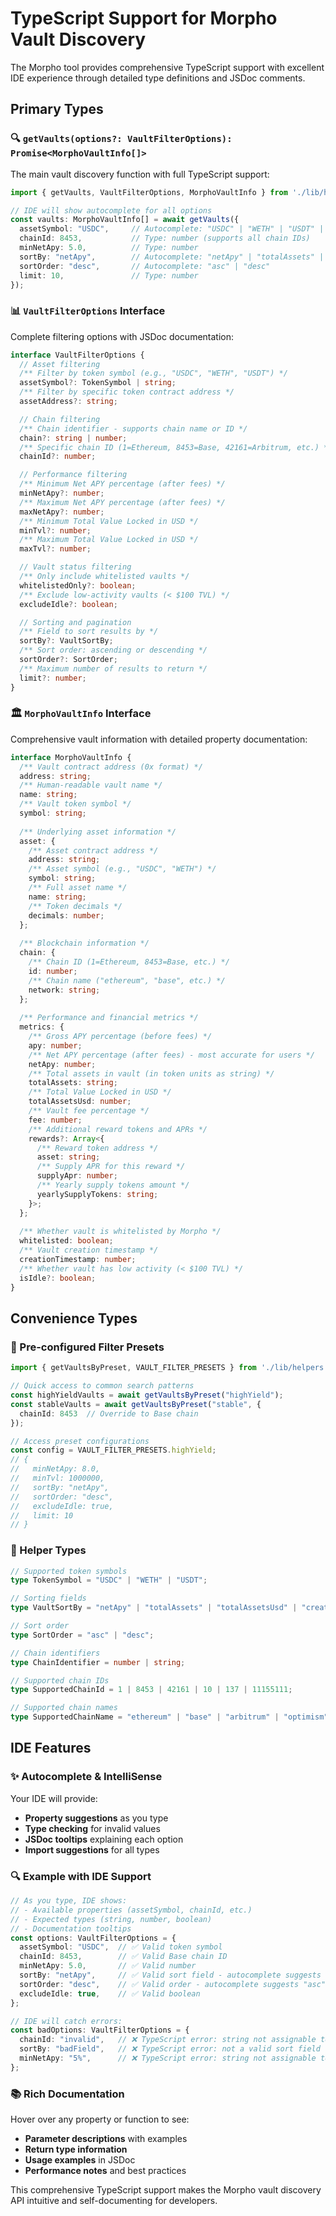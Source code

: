 # TypeScript Support for Morpho Vault Discovery

The Morpho tool provides comprehensive TypeScript support with excellent IDE experience through detailed type definitions and JSDoc comments.

## Primary Types

### 🔍 `getVaults(options?: VaultFilterOptions): Promise<MorphoVaultInfo[]>`

The main vault discovery function with full TypeScript support:

```typescript
import { getVaults, VaultFilterOptions, MorphoVaultInfo } from './lib/helpers';

// IDE will show autocomplete for all options
const vaults: MorphoVaultInfo[] = await getVaults({
  assetSymbol: "USDC",     // Autocomplete: "USDC" | "WETH" | "USDT" | string
  chainId: 8453,           // Type: number (supports all chain IDs)
  minNetApy: 5.0,          // Type: number
  sortBy: "netApy",        // Autocomplete: "netApy" | "totalAssets" | "totalAssetsUsd" | "creationTimestamp"
  sortOrder: "desc",       // Autocomplete: "asc" | "desc"
  limit: 10,               // Type: number
});
```

### 📊 `VaultFilterOptions` Interface

Complete filtering options with JSDoc documentation:

```typescript
interface VaultFilterOptions {
  // Asset filtering
  /** Filter by token symbol (e.g., "USDC", "WETH", "USDT") */
  assetSymbol?: TokenSymbol | string;
  /** Filter by specific token contract address */
  assetAddress?: string;

  // Chain filtering
  /** Chain identifier - supports chain name or ID */
  chain?: string | number;
  /** Specific chain ID (1=Ethereum, 8453=Base, 42161=Arbitrum, etc.) */
  chainId?: number;

  // Performance filtering
  /** Minimum Net APY percentage (after fees) */
  minNetApy?: number;
  /** Maximum Net APY percentage (after fees) */
  maxNetApy?: number;
  /** Minimum Total Value Locked in USD */
  minTvl?: number;
  /** Maximum Total Value Locked in USD */
  maxTvl?: number;

  // Vault status filtering
  /** Only include whitelisted vaults */
  whitelistedOnly?: boolean;
  /** Exclude low-activity vaults (< $100 TVL) */
  excludeIdle?: boolean;

  // Sorting and pagination
  /** Field to sort results by */
  sortBy?: VaultSortBy;
  /** Sort order: ascending or descending */
  sortOrder?: SortOrder;
  /** Maximum number of results to return */
  limit?: number;
}
```

### 🏛️ `MorphoVaultInfo` Interface

Comprehensive vault information with detailed property documentation:

```typescript
interface MorphoVaultInfo {
  /** Vault contract address (0x format) */
  address: string;
  /** Human-readable vault name */
  name: string;
  /** Vault token symbol */
  symbol: string;
  
  /** Underlying asset information */
  asset: {
    /** Asset contract address */
    address: string;
    /** Asset symbol (e.g., "USDC", "WETH") */
    symbol: string;
    /** Full asset name */
    name: string;
    /** Token decimals */
    decimals: number;
  };
  
  /** Blockchain information */
  chain: {
    /** Chain ID (1=Ethereum, 8453=Base, etc.) */
    id: number;
    /** Chain name ("ethereum", "base", etc.) */
    network: string;
  };
  
  /** Performance and financial metrics */
  metrics: {
    /** Gross APY percentage (before fees) */
    apy: number;
    /** Net APY percentage (after fees) - most accurate for users */
    netApy: number;
    /** Total assets in vault (in token units as string) */
    totalAssets: string;
    /** Total Value Locked in USD */
    totalAssetsUsd: number;
    /** Vault fee percentage */
    fee: number;
    /** Additional reward tokens and APRs */
    rewards?: Array<{
      /** Reward token address */
      asset: string;
      /** Supply APR for this reward */
      supplyApr: number;
      /** Yearly supply tokens amount */
      yearlySupplyTokens: string;
    }>;
  };
  
  /** Whether vault is whitelisted by Morpho */
  whitelisted: boolean;
  /** Vault creation timestamp */
  creationTimestamp: number;
  /** Whether vault has low activity (< $100 TVL) */
  isIdle?: boolean;
}
```

## Convenience Types

### 🚀 Pre-configured Filter Presets

```typescript
import { getVaultsByPreset, VAULT_FILTER_PRESETS } from './lib/helpers';

// Quick access to common search patterns
const highYieldVaults = await getVaultsByPreset("highYield");
const stableVaults = await getVaultsByPreset("stable", { 
  chainId: 8453  // Override to Base chain
});

// Access preset configurations
const config = VAULT_FILTER_PRESETS.highYield;
// {
//   minNetApy: 8.0,
//   minTvl: 1000000,
//   sortBy: "netApy",
//   sortOrder: "desc",
//   excludeIdle: true,
//   limit: 10
// }
```

### 📝 Helper Types

```typescript
// Supported token symbols
type TokenSymbol = "USDC" | "WETH" | "USDT";

// Sorting fields
type VaultSortBy = "netApy" | "totalAssets" | "totalAssetsUsd" | "creationTimestamp";

// Sort order
type SortOrder = "asc" | "desc";

// Chain identifiers
type ChainIdentifier = number | string;

// Supported chain IDs
type SupportedChainId = 1 | 8453 | 42161 | 10 | 137 | 11155111;

// Supported chain names
type SupportedChainName = "ethereum" | "base" | "arbitrum" | "optimism" | "polygon" | "sepolia";
```

## IDE Features

### ✨ Autocomplete & IntelliSense

Your IDE will provide:
- **Property suggestions** as you type
- **Type checking** for invalid values
- **JSDoc tooltips** explaining each option
- **Import suggestions** for all types

### 🔍 Example with IDE Support

```typescript
// As you type, IDE shows:
// - Available properties (assetSymbol, chainId, etc.)
// - Expected types (string, number, boolean)
// - Documentation tooltips
const options: VaultFilterOptions = {
  assetSymbol: "USDC",  // ✅ Valid token symbol
  chainId: 8453,        // ✅ Valid Base chain ID
  minNetApy: 5.0,       // ✅ Valid number
  sortBy: "netApy",     // ✅ Valid sort field - autocomplete suggests options
  sortOrder: "desc",    // ✅ Valid order - autocomplete suggests "asc" | "desc"
  excludeIdle: true,    // ✅ Valid boolean
};

// IDE will catch errors:
const badOptions: VaultFilterOptions = {
  chainId: "invalid",   // ❌ TypeScript error: string not assignable to number
  sortBy: "badField",   // ❌ TypeScript error: not a valid sort field
  minNetApy: "5%",      // ❌ TypeScript error: string not assignable to number
};
```

### 📚 Rich Documentation

Hover over any property or function to see:
- **Parameter descriptions** with examples
- **Return type information**
- **Usage examples** in JSDoc
- **Performance notes** and best practices

This comprehensive TypeScript support makes the Morpho vault discovery API intuitive and self-documenting for developers.